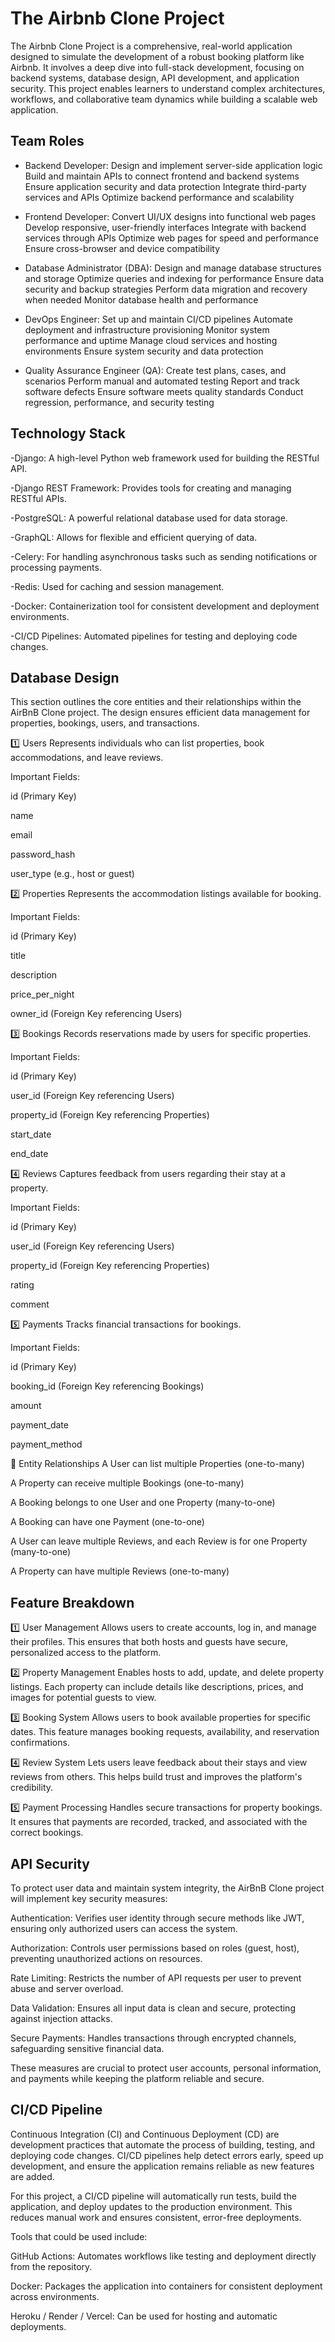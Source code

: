 # The Airbnb Clone Project

The Airbnb Clone Project is a comprehensive, real-world application designed to simulate the development of a robust booking platform like Airbnb. It involves a deep dive into full-stack development, focusing on backend systems, database design, API development, and application security. This project enables learners to understand complex architectures, workflows, and collaborative team dynamics while building a scalable web application.

## Team Roles
- Backend Developer:
Design and implement server-side application logic
Build and maintain APIs to connect frontend and backend systems
Ensure application security and data protection
Integrate third-party services and APIs
Optimize backend performance and scalability

- Frontend Developer:
Convert UI/UX designs into functional web pages
Develop responsive, user-friendly interfaces
Integrate with backend services through APIs
Optimize web pages for speed and performance
Ensure cross-browser and device compatibility

- Database Administrator (DBA):
Design and manage database structures and storage
Optimize queries and indexing for performance
Ensure data security and backup strategies
Perform data migration and recovery when needed
Monitor database health and performance

- DevOps Engineer:
Set up and maintain CI/CD pipelines
Automate deployment and infrastructure provisioning
Monitor system performance and uptime
Manage cloud services and hosting environments
Ensure system security and data protection

- Quality Assurance Engineer (QA):
Create test plans, cases, and scenarios
Perform manual and automated testing
Report and track software defects
Ensure software meets quality standards
Conduct regression, performance, and security testing

## Technology Stack
-Django: A high-level Python web framework used for building the RESTful API.

-Django REST Framework: Provides tools for creating and managing RESTful APIs.

-PostgreSQL: A powerful relational database used for data storage.

-GraphQL: Allows for flexible and efficient querying of data.

-Celery: For handling asynchronous tasks such as sending notifications or processing payments.

-Redis: Used for caching and session management.

-Docker: Containerization tool for consistent development and deployment environments.

-CI/CD Pipelines: Automated pipelines for testing and deploying code changes.

## Database Design
This section outlines the core entities and their relationships within the AirBnB Clone project. The design ensures efficient data management for properties, bookings, users, and transactions.

1️⃣ Users
Represents individuals who can list properties, book accommodations, and leave reviews.

Important Fields:

id (Primary Key)

name

email

password_hash

user_type (e.g., host or guest)

2️⃣ Properties
Represents the accommodation listings available for booking.

Important Fields:

id (Primary Key)

title

description

price_per_night

owner_id (Foreign Key referencing Users)

3️⃣ Bookings
Records reservations made by users for specific properties.

Important Fields:

id (Primary Key)

user_id (Foreign Key referencing Users)

property_id (Foreign Key referencing Properties)

start_date

end_date

4️⃣ Reviews
Captures feedback from users regarding their stay at a property.

Important Fields:

id (Primary Key)

user_id (Foreign Key referencing Users)

property_id (Foreign Key referencing Properties)

rating

comment

5️⃣ Payments
Tracks financial transactions for bookings.

Important Fields:

id (Primary Key)

booking_id (Foreign Key referencing Bookings)

amount

payment_date

payment_method

📎 Entity Relationships
A User can list multiple Properties (one-to-many)

A Property can receive multiple Bookings (one-to-many)

A Booking belongs to one User and one Property (many-to-one)

A Booking can have one Payment (one-to-one)

A User can leave multiple Reviews, and each Review is for one Property (many-to-one)

A Property can have multiple Reviews (one-to-many)

## Feature Breakdown
1️⃣ User Management
Allows users to create accounts, log in, and manage their profiles. This ensures that both hosts and guests have secure, personalized access to the platform.

2️⃣ Property Management
Enables hosts to add, update, and delete property listings. Each property can include details like descriptions, prices, and images for potential guests to view.

3️⃣ Booking System
Allows users to book available properties for specific dates. This feature manages booking requests, availability, and reservation confirmations.

4️⃣ Review System
Lets users leave feedback about their stays and view reviews from others. This helps build trust and improves the platform's credibility.

5️⃣ Payment Processing
Handles secure transactions for property bookings. It ensures that payments are recorded, tracked, and associated with the correct bookings.

## API Security
To protect user data and maintain system integrity, the AirBnB Clone project will implement key security measures:

Authentication: Verifies user identity through secure methods like JWT, ensuring only authorized users can access the system.

Authorization: Controls user permissions based on roles (guest, host), preventing unauthorized actions on resources.

Rate Limiting: Restricts the number of API requests per user to prevent abuse and server overload.

Data Validation: Ensures all input data is clean and secure, protecting against injection attacks.

Secure Payments: Handles transactions through encrypted channels, safeguarding sensitive financial data.

These measures are crucial to protect user accounts, personal information, and payments while keeping the platform reliable and secure.

## CI/CD Pipeline
Continuous Integration (CI) and Continuous Deployment (CD) are development practices that automate the process of building, testing, and deploying code changes. CI/CD pipelines help detect errors early, speed up development, and ensure the application remains reliable as new features are added.

For this project, a CI/CD pipeline will automatically run tests, build the application, and deploy updates to the production environment. This reduces manual work and ensures consistent, error-free deployments.

Tools that could be used include:

GitHub Actions: Automates workflows like testing and deployment directly from the repository.

Docker: Packages the application into containers for consistent deployment across environments.

Heroku / Render / Vercel: Can be used for hosting and automatic deployments.